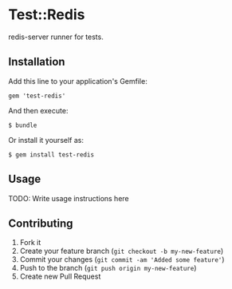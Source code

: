 # Test::Redis

redis-server runner for tests.

## Installation

Add this line to your application's Gemfile:

    gem 'test-redis'

And then execute:

    $ bundle

Or install it yourself as:

    $ gem install test-redis

## Usage

TODO: Write usage instructions here

## Contributing

1. Fork it
2. Create your feature branch (`git checkout -b my-new-feature`)
3. Commit your changes (`git commit -am 'Added some feature'`)
4. Push to the branch (`git push origin my-new-feature`)
5. Create new Pull Request

